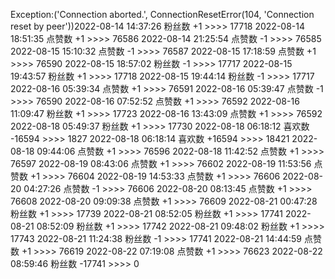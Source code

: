 Exception:('Connection aborted.', ConnectionResetError(104, 'Connection reset by peer'))2022-08-14  14:37:26   粉丝数 +1 >>>> 17718
2022-08-14  18:51:35   点赞数 +1 >>>> 76586
2022-08-14  21:25:54   点赞数 -1 >>>> 76585
2022-08-15  15:10:32   点赞数 -1 >>>> 76587
2022-08-15  17:18:59   点赞数 +1 >>>> 76590
2022-08-15  18:57:02   粉丝数 -1 >>>> 17717
2022-08-15  19:43:57   粉丝数 +1 >>>> 17718
2022-08-15  19:44:14   粉丝数 -1 >>>> 17717
2022-08-16  05:39:34   点赞数 +1 >>>> 76591
2022-08-16  05:39:47   点赞数 -1 >>>> 76590
2022-08-16  07:52:52   点赞数 +1 >>>> 76592
2022-08-16  11:09:47   粉丝数 +1 >>>> 17723
2022-08-16  13:43:09   点赞数 +1 >>>> 76592
2022-08-18  05:49:37   粉丝数 +1 >>>> 17730
2022-08-18  06:18:12   喜欢数 -16594 >>>> 1827
2022-08-18  06:18:14   喜欢数 +16594 >>>> 18421
2022-08-18  09:44:06   点赞数 +1 >>>> 76596
2022-08-18  11:42:52   点赞数 +1 >>>> 76597
2022-08-19  08:43:06   点赞数 +1 >>>> 76602
2022-08-19  11:53:56   点赞数 +1 >>>> 76604
2022-08-19  14:53:33   点赞数 +1 >>>> 76606
2022-08-20  04:27:26   点赞数 -1 >>>> 76606
2022-08-20  08:13:45   点赞数 +1 >>>> 76608
2022-08-20  09:09:38   点赞数 +1 >>>> 76609
2022-08-21  00:47:28   粉丝数 +1 >>>> 17739
2022-08-21  08:52:05   粉丝数 +1 >>>> 17741
2022-08-21  08:52:09   粉丝数 +1 >>>> 17742
2022-08-21  09:48:02   粉丝数 +1 >>>> 17743
2022-08-21  11:24:38   粉丝数 -1 >>>> 17741
2022-08-21  14:44:59   点赞数 +1 >>>> 76619
2022-08-22  07:19:08   点赞数 +1 >>>> 76623
2022-08-22  08:59:46   粉丝数 -17741 >>>> 0
